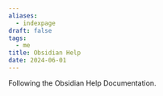 ```yaml
---
aliases:
  - indexpage
draft: false
tags:
  - me
title: Obsidian Help
date: 2024-06-01
---
```


Following the Obsidian Help Documentation.